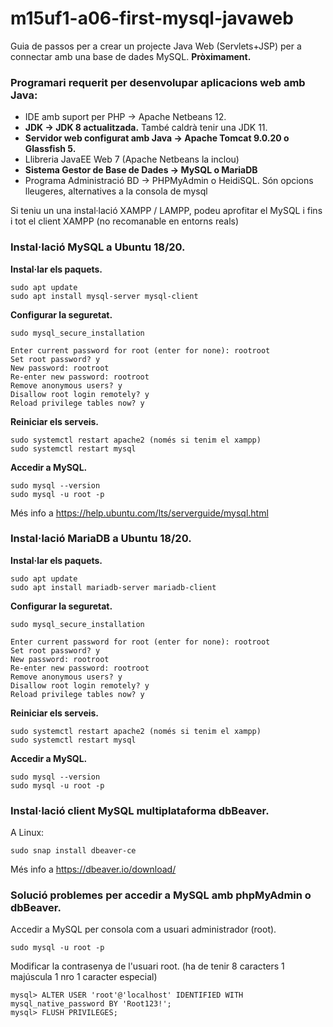 # m15uf1-a06-first-mysql-javaweb
Guia de passos per a crear un projecte Java Web (Servlets+JSP) per a connectar amb una base de dades MySQL.
**Pròximament.**

### Programari requerit per desenvolupar aplicacions web amb Java:

* IDE amb suport per PHP → Apache Netbeans 12.
* **JDK → JDK 8 actualitzada.**
També caldrà tenir una JDK 11.
* **Servidor web configurat amb Java → Apache Tomcat 9.0.20 o Glassfish 5.**
* Llibreria JavaEE Web 7 (Apache Netbeans la inclou)
* **Sistema Gestor de Base de Dades → MySQL o MariaDB**
* Programa Administració BD → PHPMyAdmin o HeidiSQL. 
Són opcions lleugeres, alternatives a la consola de mysql

Si teniu un una instal·lació XAMPP / LAMPP, podeu aprofitar el MySQL i fins i tot el client XAMPP (no recomanable en entorns reals)

### Instal·lació MySQL a Ubuntu 18/20.

**Instal·lar els paquets.**
```
sudo apt update
sudo apt install mysql-server mysql-client
```
**Configurar la seguretat.**
```
sudo mysql_secure_installation
```

```
Enter current password for root (enter for none): rootroot
Set root password? y
New password: rootroot
Re-enter new password: rootroot
Remove anonymous users? y
Disallow root login remotely? y
Reload privilege tables now? y
```

**Reiniciar els serveis.**
```
sudo systemctl restart apache2 (només si tenim el xampp)
sudo systemctl restart mysql
```

**Accedir a MySQL.**
```
sudo mysql --version
sudo mysql -u root -p
```

Més info a https://help.ubuntu.com/lts/serverguide/mysql.html


### Instal·lació MariaDB a Ubuntu 18/20.

**Instal·lar els paquets.**
```
sudo apt update
sudo apt install mariadb-server mariadb-client
```
**Configurar la seguretat.**
```
sudo mysql_secure_installation
```

```
Enter current password for root (enter for none): rootroot
Set root password? y
New password: rootroot
Re-enter new password: rootroot
Remove anonymous users? y
Disallow root login remotely? y
Reload privilege tables now? y
```

**Reiniciar els serveis.**
```
sudo systemctl restart apache2 (només si tenim el xampp)
sudo systemctl restart mysql
```

**Accedir a MySQL.**
```
sudo mysql --version
sudo mysql -u root -p
```

### Instal·lació client MySQL multiplataforma dbBeaver.

A Linux:
```
sudo snap install dbeaver-ce
```

Més info a https://dbeaver.io/download/


### Solució problemes per accedir a MySQL amb phpMyAdmin o dbBeaver. 

Accedir a MySQL per consola com a usuari administrador (root).
```
sudo mysql -u root -p
```

Modificar la contrasenya de l'usuari root. (ha de tenir 8 caracters 1 majúscula 1 nro 1 caracter especial)
```
mysql> ALTER USER 'root'@'localhost' IDENTIFIED WITH mysql_native_password BY 'Root123!';
mysql> FLUSH PRIVILEGES;
```
